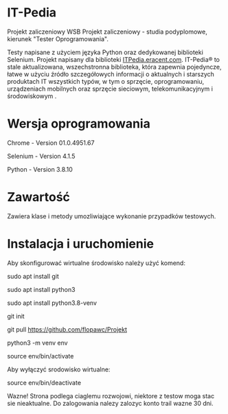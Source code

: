 # IT-Pedia
Projekt zaliczeniowy WSB
Projekt zaliczeniowy - studia podyplomowe, kierunek "Tester Oprogramowania".

Testy napisane z użyciem języka Python oraz dedykowanej biblioteki Selenium. Projekt napisany dla biblioteki [ITPedia.eracent.com](https://itpedia.eracent.com/).
IT-Pedia® to stale aktualizowana, wszechstronna biblioteka, która zapewnia pojedyncze, łatwe w użyciu źródło szczegółowych informacji o aktualnych i starszych produktach IT wszystkich typów, w tym o sprzęcie, oprogramowaniu, urządzeniach mobilnych oraz sprzęcie sieciowym, telekomunikacyjnym i środowiskowym .

# Wersja oprogramowania
Chrome - Version 01.0.4951.67

Selenium - Version 4.1.5

Python - Version 3.8.10

# Zawartość
Zawiera klase i metody umozliwiające wykonanie przypadków testowych.

# Instalacja i uruchomienie
Aby skonfigurować wirtualne środowisko należy użyć komend:

sudo apt install git

sudo apt install python3

sudo apt install python3.8-venv

git init

git pull https://github.com/flopawc/Projekt

python3 -m venv env

source env/bin/activate

Aby wyłączyć srodowisko wirtualne:

source env/bin/deactivate

Wazne! Strona podlega ciaglemu rozwojowi, niektore z testow moga stac sie nieaktualne. Do zalogowania nalezy zalozyc konto trail wazne 30 dni.

